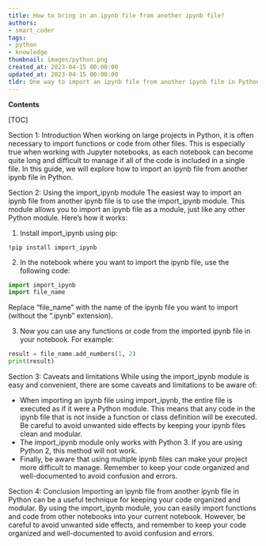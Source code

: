```yaml
---
title: How to bring in an ipynb file from another ipynb file?
authors:
- smart_coder
tags:
- python
- knowledge
thumbnail: images/python.png
created_at: 2023-04-15 00:00:00
updated_at: 2023-04-15 00:00:00
tldr: One way to import an ipynb file from another ipynb file in Python is to use the nbimporter module and the magic command %notebook.
---
```


**Contents**

[TOC]

Section 1: Introduction
When working on large projects in Python, it is often necessary to import functions or code from other files. This is especially true when working with Jupyter notebooks, as each notebook can become quite long and difficult to manage if all of the code is included in a single file. In this guide, we will explore how to import an ipynb file from another ipynb file in Python.

Section 2: Using the import_ipynb module
The easiest way to import an ipynb file from another ipynb file is to use the import_ipynb module. This module allows you to import an ipynb file as a module, just like any other Python module. Here’s how it works:

1. Install import_ipynb using pip:

```
!pip install import_ipynb
```

2. In the notebook where you want to import the ipynb file, use the following code:

```python
import import_ipynb
import file_name
```

Replace “file_name” with the name of the ipynb file you want to import (without the “.ipynb” extension).

3. Now you can use any functions or code from the imported ipynb file in your notebook. For example:

```python
result = file_name.add_numbers(1, 2)
print(result)
```

Section 3: Caveats and limitations
While using the import_ipynb module is easy and convenient, there are some caveats and limitations to be aware of:

- When importing an ipynb file using import_ipynb, the entire file is executed as if it were a Python module. This means that any code in the ipynb file that is not inside a function or class definition will be executed. Be careful to avoid unwanted side effects by keeping your ipynb files clean and modular.
- The import_ipynb module only works with Python 3. If you are using Python 2, this method will not work.
- Finally, be aware that using multiple ipynb files can make your project more difficult to manage. Remember to keep your code organized and well-documented to avoid confusion and errors.

Section 4: Conclusion
Importing an ipynb file from another ipynb file in Python can be a useful technique for keeping your code organized and modular. By using the import_ipynb module, you can easily import functions and code from other notebooks into your current notebook. However, be careful to avoid unwanted side effects, and remember to keep your code organized and well-documented to avoid confusion and errors.
